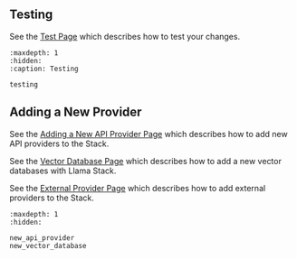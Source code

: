 
```{include} ../../../CONTRIBUTING.md
```

## Testing

See the [Test Page](testing.md) which describes how to test your changes.
```{toctree}
:maxdepth: 1
:hidden:
:caption: Testing

testing
```

## Adding a New Provider

See the [Adding a New API Provider Page](new_api_provider.md) which describes how to add new API providers to the Stack.

See the [Vector Database Page](new_vector_database.md) which describes how to add a new vector databases with Llama Stack.

See the [External Provider Page](../providers/external/index.md) which describes how to add external providers to the Stack.
```{toctree}
:maxdepth: 1
:hidden:

new_api_provider
new_vector_database
```
